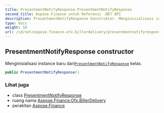 ```yaml
---
title: PresentmentNotifyResponse.PresentmentNotifyResponse
second_title: Aspose.Finance untuk Referensi .NET API
description: PresentmentNotifyResponse konstruktor. Menginisialisasi instance baru dariPresentmentNotifyResponse kelas.
type: docs
weight: 10
url: /id/net/aspose.finance.ofx.billerdelivery/presentmentnotifyresponse/presentmentnotifyresponse/
---
```

## PresentmentNotifyResponse constructor

Menginisialisasi instance baru dari[`PresentmentNotifyResponse`](../) kelas.

```csharp
public PresentmentNotifyResponse()
```

### Lihat juga

* class [PresentmentNotifyResponse](../)
* ruang nama [Aspose.Finance.Ofx.BillerDelivery](../../presentmentnotifyresponse/)
* perakitan [Aspose.Finance](../../../)


